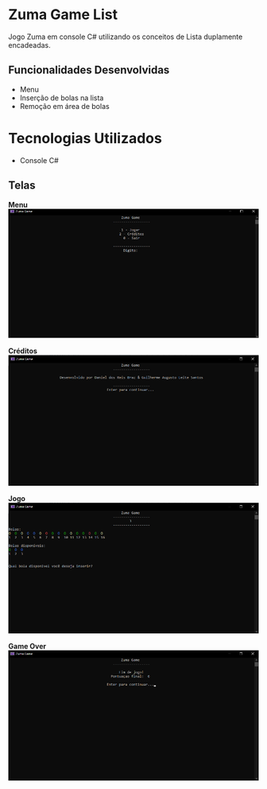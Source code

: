 # Zuma Game List
Jogo Zuma em console C# utilizando os conceitos de Lista duplamente encadeadas.

## Funcionalidades Desenvolvidas
* Menu
* Inserção de bolas na lista
* Remoção em área de bolas

# Tecnologias Utilizados
* Console C#

## Telas
**Menu** <br/>
![Menu](https://github.com/guilhermegals/Imagens/blob/master/ZumaListMenu.png "Menu")

**Créditos** <br/>
![Créditos](https://github.com/guilhermegals/Imagens/blob/master/ZumaListCredits.png "Créditos")

**Jogo** <br/>
![Jogo](https://github.com/guilhermegals/Imagens/blob/master/ZumaListInGame.png "Jogo")

**Game Over** <br/>
![Game Over](https://github.com/guilhermegals/Imagens/blob/master/ZumaListGameOver.png "Game Over")
